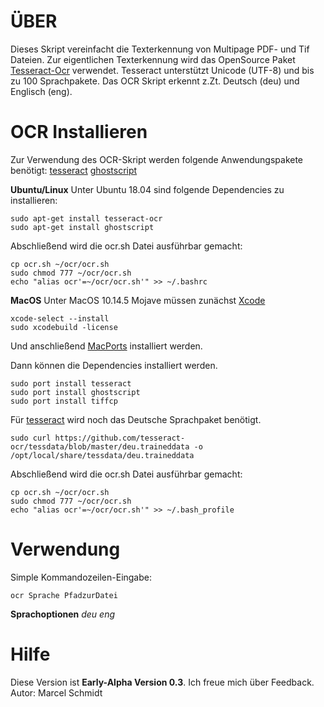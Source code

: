 # ÜBER

Dieses Skript vereinfacht die Texterkennung von Multipage PDF- und Tif Dateien.
Zur eigentlichen Texterkennung wird das OpenSource Paket [Tesseract-Ocr](https://github.com/tesseract-ocr/tesseract) verwendet.
Tesseract unterstützt Unicode (UTF-8) und bis zu 100 Sprachpakete. Das OCR Skript erkennt z.Zt. Deutsch (deu) und Englisch (eng).

# OCR Installieren

Zur Verwendung des OCR-Skript werden folgende Anwendungspakete benötigt:
[tesseract](https://github.com/tesseract-ocr/tesseract/)
[ghostscript](https://www.ghostscript.com/index.html)

**Ubuntu/Linux**
Unter Ubuntu 18.04 sind folgende Dependencies zu installieren:

    sudo apt-get install tesseract-ocr
    sudo apt-get install ghostscript
    
Abschließend wird die ocr.sh Datei ausführbar gemacht:

    cp ocr.sh ~/ocr/ocr.sh
    sudo chmod 777 ~/ocr/ocr.sh
    echo "alias ocr'=~/ocr/ocr.sh'" >> ~/.bashrc
    
**MacOS**
Unter MacOS 10.14.5 Mojave müssen zunächst 
[Xcode](https://developer.apple.com/xcode/)

    xcode-select --install
    sudo xcodebuild -license

Und anschließend [MacPorts](https://www.macports.org/install.php) installiert werden. 

Dann können die Dependencies installiert werden.

    sudo port install tesseract
    sudo port install ghostscript
    sudo port install tiffcp
   
Für [tesseract](https://github.com/tesseract-ocr/tesseract/) wird noch das Deutsche Sprachpaket benötigt.

    sudo curl https://github.com/tesseract-ocr/tessdata/blob/master/deu.traineddata -o /opt/local/share/tessdata/deu.traineddata
  
Abschließend wird die ocr.sh Datei ausführbar gemacht:

    cp ocr.sh ~/ocr/ocr.sh
    sudo chmod 777 ~/ocr/ocr.sh
    echo "alias ocr'=~/ocr/ocr.sh'" >> ~/.bash_profile
    
# Verwendung
Simple Kommandozeilen-Eingabe:

    ocr Sprache PfadzurDatei
    
**Sprachoptionen**
*deu
eng*

# Hilfe
Diese Version ist **Early-Alpha Version 0.3**. Ich freue mich über Feedback. 
Autor: Marcel Schmidt
